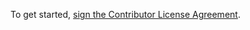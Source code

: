 To get started, [sign the Contributor License Agreement](https://www.clahub.com/agreements/CovertJaguar/Railcraft).
